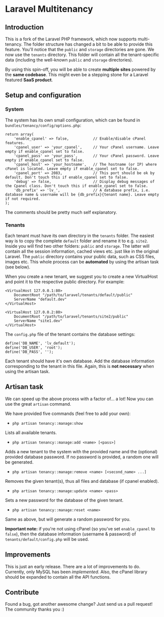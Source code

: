 # Laravel Multitenancy

## Introduction

This is a fork of the Laravel PHP framework, which now supports multi-tenancy. The folder structure has changed a bit to be able to provide this feature. You'll notice that the `public` and `storage` directories are gone. We now use the `tenants` directory. This folder will contain all the tenant-specific data (including the well-known `public` and `storage` directories).

By using this spin-off, you will be able to create **multiple sites** powered by the **same codebase**. This might even be a stepping stone for a Laravel featured **SaaS product**.

## Setup and configuration

### System

The system has its own small configuration, which can be found in `bundles/tenancy/config/options.php`:

```
return array(
    'enable_cpanel' => false,           // Enable/disable cPanel features.
    'cpanel_user' => 'your_cpanel',     // Your cPanel username. Leave empty if enable_cpanel set to false.
    'cpanel_pass' => 'your_pass',       // Your cPanel password. Leave empty if enable_cpanel set to false.
    'cpanel_host' => 'your_hostname',   // The hostname (or IP) where cPanel is located. Leave empty if enable_cpanel set to false.
    'cpanel_port' => 2083,              // This port should be ok by default. Don't touch this if enable_cpanel set to false.
    'debug' => false,                   // Display debug messages of the Cpanel class. Don't touch this if enable_cpanel set to false.
    'db_prefix' => 'lv_',               // A database prefix, i.e. database name & username will be {db_prefix}{tenant name}. Leave empty if not required.
);
```

The comments should be pretty much self explanatory.

### Tenants

Each tenant must have its own directory in the `tenants` folder. The easiest way is to copy the complete `default` folder and rename it to e.g. `site2`. Inside you will find two other folders: `public` and `storage`. The latter will contain all the session information, cached views etc. just like in the original Laravel. The `public` directory contains your public data, such as CSS files, images etc. This whole process can be **automated** by using the artisan task (see below).

When you create a new tenant, we suggest you to create a new VirtualHost and point it to the respective public directory. For example:


```
<VirtualHost 127.0.0.1:80>
    DocumentRoot "/path/to/laravel/tenants/default/public"
    ServerName "default.dev"
</VirtualHost>

<VirtualHost 127.0.0.2:80>
    DocumentRoot "/path/to/laravel/tenants/site2/public"
    ServerName "site1.dev"
</VirtualHost>
```

The `config.php` file of the tenant contains the database settings:

```
define('DB_NAME', 'lv_default');
define('DB_USER', 'root');
define('DB_PASS', '');
```

Each tenant should have it's own database. Add the database information corresponding to the tenant in this file. Again, this is **not necessary** when using the artisan task.


## Artisan task

We can speed up the above process with a factor of... a lot! Now you can use the great `artisan` command.

We have provided five commands (feel free to add your own):

* `php artisan tenancy::manage:show`

Lists all available tenants.

* `php artisan tenancy::manage:add <name> [<pass>]`

Adds a new tenant to the system with the provided name and the (optional) provided database password. If no password is provided, a random one will be generated.

* `php artisan tenancy::manage:remove <name> [<second_name> ...]`

Removes the given tenant(s), thus all files and database (if cpanel enabled).

* `php artisan tenancy::manage:update <name> <pass>`

Sets a new password for the database of the given tenant.

* `php artisan tenancy::manage:reset <name>`

Same as above, but will generate a random password for you.

**Important note:** if you're not using cPanel (so you've set `enable_cpanel` to `false`), then the database information (username & password) of `tenants/default/config.php` will be used.

## Improvements

This is just an early release. There are a lot of improvements to do. Currently, only MySQL has been _implemented_. Also, the cPanel library should be expanded to contain all the API functions.

## Contribute

Found a bug, got another awesome change? Just send us a pull request! The community thanks you :)
